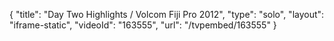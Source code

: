 {
    "title": "Day Two Highlights \/ Volcom Fiji Pro 2012",
    "type": "solo",
    "layout": "iframe-static",
    "videoId": "163555",
    "url": "\/tvpembed\/163555"
}